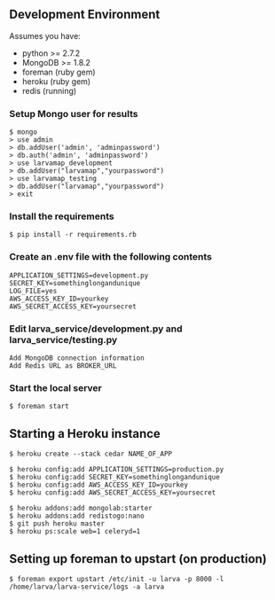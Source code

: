 ## Development Environment

Assumes you have:
* python >= 2.7.2
* MongoDB >= 1.8.2
* foreman (ruby gem)
* heroku (ruby gem)
* redis (running)

### Setup Mongo user for results
    $ mongo
    > use admin
    > db.addUser('admin', 'adminpassword')
    > db.auth('admin', 'adminpassword')
    > use larvamap_development
    > db.addUser("larvamap","yourpassword")
    > use larvamap_testing
    > db.addUser("larvamap","yourpassword")
    > exit

### Install the requirements
    $ pip install -r requirements.rb

### Create an .env file with the following contents
    APPLICATION_SETTINGS=development.py
    SECRET_KEY=somethinglongandunique
    LOG_FILE=yes
    AWS_ACCESS_KEY_ID=yourkey
    AWS_SECRET_ACCESS_KEY=yoursecret

### Edit larva_service/development.py and larva_service/testing.py
    Add MongoDB connection information
    Add Redis URL as BROKER_URL

### Start the local server
    $ foreman start

## Starting a Heroku instance

    $ heroku create --stack cedar NAME_OF_APP

    $ heroku config:add APPLICATION_SETTINGS=production.py
    $ heroku config:add SECRET_KEY=somethinglongandunique
    $ heroku config:add AWS_ACCESS_KEY_ID=yourkey
    $ heroku config:add AWS_SECRET_ACCESS_KEY=yoursecret

    $ heroku addons:add mongolab:starter
    $ heroku addons:add redistogo:nano
    $ git push heroku master
    $ heroku ps:scale web=1 celeryd=1

## Setting up foreman to upstart (on production)

    $ foreman export upstart /etc/init -u larva -p 8000 -l /home/larva/larva-service/logs -a larva
